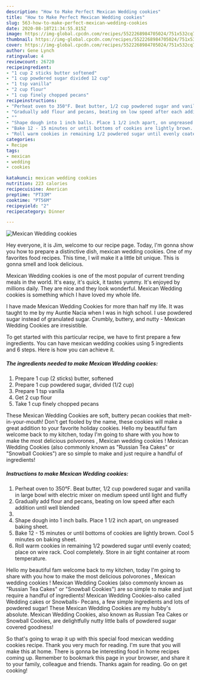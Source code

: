 ```yaml
---
description: "How to Make Perfect Mexican Wedding cookies"
title: "How to Make Perfect Mexican Wedding cookies"
slug: 563-how-to-make-perfect-mexican-wedding-cookies
date: 2020-08-18T21:34:55.815Z
image: https://img-global.cpcdn.com/recipes/5522268984705024/751x532cq70/mexican-wedding-cookies-recipe-main-photo.jpg
thumbnail: https://img-global.cpcdn.com/recipes/5522268984705024/751x532cq70/mexican-wedding-cookies-recipe-main-photo.jpg
cover: https://img-global.cpcdn.com/recipes/5522268984705024/751x532cq70/mexican-wedding-cookies-recipe-main-photo.jpg
author: Gene Lynch
ratingvalue: 4
reviewcount: 26720
recipeingredient:
- "1 cup 2 sticks butter softened"
- "1 cup powdered sugar divided 12 cup"
- "1 tsp vanilla"
- "2 cup flour"
- "1 cup finely chopped pecans"
recipeinstructions:
- "Perheat oven to 350°F. Beat butter, 1/2 cup powdered sugar and vanilla in large bowl with electric mixer on medium speed until  light and fluffy"
- "Gradually add flour and pecans, beating on low speed after each addition until well blended"
- ""
- "Shape dough into 1 inch balls. Place 1 1/2 inch apart, on ungreased baking sheet."
- "Bake 12 - 15 minutes or until bottoms of cookies are lightly brown. Cool 5 minutes on baking sheet."
- "Roll warm cookies in remaining 1/2 powdered sugar until evenly coated; place on wire rack. Cool completely. Store in air tight container at room temperature."
categories:
- Recipe
tags:
- mexican
- wedding
- cookies

katakunci: mexican wedding cookies 
nutrition: 223 calories
recipecuisine: American
preptime: "PT33M"
cooktime: "PT56M"
recipeyield: "2"
recipecategory: Dinner

---
```



![Mexican Wedding cookies](https://img-global.cpcdn.com/recipes/5522268984705024/751x532cq70/mexican-wedding-cookies-recipe-main-photo.jpg)

Hey everyone, it is Jim, welcome to our recipe page. Today, I'm gonna show you how to prepare a distinctive dish, mexican wedding cookies. One of my favorites food recipes. This time, I will make it a little bit unique. This is gonna smell and look delicious.

Mexican Wedding cookies is one of the most popular of current trending meals in the world. It's easy, it's quick, it tastes yummy. It's enjoyed by millions daily. They are nice and they look wonderful. Mexican Wedding cookies is something which I have loved my whole life.

I have made Mexican Wedding Cookies for more than half my life. It was taught to me by my Auntie Nacia when I was in high school. I use powdered sugar instead of granulated sugar. Crumbly, buttery, and nutty - Mexican Wedding Cookies are irresistible.


To get started with this particular recipe, we have to first prepare a few ingredients. You can have mexican wedding cookies using 5 ingredients and 6 steps. Here is how you can achieve it.

<!--inarticleads1-->

##### The ingredients needed to make Mexican Wedding cookies:

1. Prepare 1 cup (2 sticks) butter, softened
1. Prepare 1 cup powdered sugar, divided (1/2 cup)
1. Prepare 1 tsp vanilla
1. Get 2 cup flour
1. Take 1 cup finely chopped pecans


These Mexican Wedding Cookies are soft, buttery pecan cookies that melt-in-your-mouth! Don&#39;t get fooled by the name, these cookies will make a great addition to your favorite holiday cookies. Hello my beautiful fam welcome back to my kitchen, today I&#39;m going to share with you how to make the most delicious polvorones , Mexican wedding cookies ! Mexican Wedding Cookies (also commonly known as &#34;Russian Tea Cakes&#34; or &#34;Snowball Cookies&#34;) are so simple to make and just require a handful of ingredients! 

<!--inarticleads2-->

##### Instructions to make Mexican Wedding cookies:

1. Perheat oven to 350°F. Beat butter, 1/2 cup powdered sugar and vanilla in large bowl with electric mixer on medium speed until  light and fluffy
1. Gradually add flour and pecans, beating on low speed after each addition until well blended
1. 
1. Shape dough into 1 inch balls. Place 1 1/2 inch apart, on ungreased baking sheet.
1. Bake 12 - 15 minutes or until bottoms of cookies are lightly brown. Cool 5 minutes on baking sheet.
1. Roll warm cookies in remaining 1/2 powdered sugar until evenly coated; place on wire rack. Cool completely. Store in air tight container at room temperature.


Hello my beautiful fam welcome back to my kitchen, today I&#39;m going to share with you how to make the most delicious polvorones , Mexican wedding cookies ! Mexican Wedding Cookies (also commonly known as &#34;Russian Tea Cakes&#34; or &#34;Snowball Cookies&#34;) are so simple to make and just require a handful of ingredients! Mexican Wedding Cookies-also called Wedding cakes or Snowballs- Pecans, a few simple ingredients and lots of powdered sugar! These Mexican Wedding Cookies are my hubby&#39;s absolute. Mexican Wedding Cookies, also known as Russian Tea Cakes or Snowball Cookies, are delightfully nutty little balls of powdered sugar covered goodness! 

So that's going to wrap it up with this special food mexican wedding cookies recipe. Thank you very much for reading. I'm sure that you will make this at home. There is gonna be interesting food in home recipes coming up. Remember to bookmark this page in your browser, and share it to your family, colleague and friends. Thanks again for reading. Go on get cooking!

